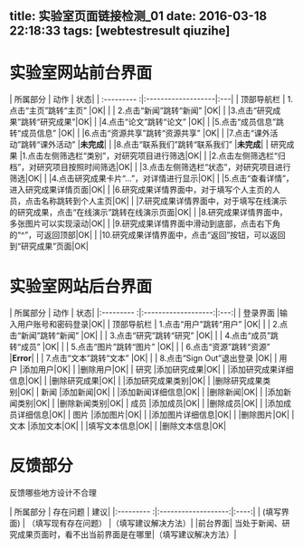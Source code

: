 title: 实验室页面链接检测_01
date: 2016-03-18 22:18:33
tags: [webtestresult qiuzihe]
---

# 实验室网站前台界面 
| 所属部分     |   动作                           | 状态|
| :--------- :|:-------------------|:---|
| 顶部导航栏 | 1.点击“主页”跳转“主页” |OK|
|           | 2.点击“新闻”跳转“新闻” |OK|
|             |3.点击“研究成果”跳转“研究成果”|OK|
|             |4.点击“论文”跳转“论文” |OK|
|             |5.点击“成员信息”跳转“成员信息” |OK|
|             |6.点击“资源共享”跳转“资源共享” |OK|
|             |7.点击“课外活动”跳转“课外活动” |**未完成**|
|             |8.点击“联系我们”跳转“联系我们” |**未完成**|
| 研究成果    |1.点击左侧筛选栏“类别”，对研究项目进行筛选|OK|
|            |2.点击左侧筛选栏“归档”，对研究项目按照时间筛选|OK|
|            |3.点击左侧筛选栏“状态”，对研究项目进行筛选|OK|
|            |4.点击研究成果卡片“…”，对详情进行显示|OK|
|            |5.点击“查看详情”，进入研究成果详情页面|OK|
|            |6.研究成果详情界面中，对于填写个人主页的人员，点击名称跳转到个人主页|OK|
|            |7.研究成果详情界面中，对于填写在线演示的研究成果，点击“在线演示”跳转在线演示页面|OK|
|            |8.研究成果详情界面中，多张图片可以实现滚动|OK|
|            |9.研究成果详情界面中滑动到底部，点击右下角的“^”，可返回顶部|OK|
|            |10.研究成果详情界面中，点击“返回”按钮，可以返回到“研究成果”页面|OK|

# 实验室网站后台界面 
| 所属部分     |   动作                           | 状态|
|:--------- :|:-------------------:|:---:|
| 登录界面     |输入用户账号和密码登录|OK|
| 顶部导航栏 | 1.点击“用户”跳转“用户” |OK|
|                  | 2.点击“新闻”跳转“新闻” |OK|
|                  | 3.点击“研究”跳转“研究” |OK|
|                  | 4.点击“成员”跳转“成员” |OK|
|                  | 5.点击“图片”跳转“图片” |OK|
|                  | 6.点击“资源”跳转“资源” |**Error**|
|                  | 7.点击“文本”跳转“文本” |OK|
|                  | 8.点击“Sign Out”退出登录 |OK|
|  用户         |添加用户|OK|
|                  |删除用户|OK|
|  研究          |添加研究成果|OK|
|                  |添加研究成果详细信息|OK|
|                  |删除研究成果|OK|
|                  |添加研究成果类别|OK|
|                  |删除研究成果类别|OK|
|  新闻         |添加新闻|OK|
|           |添加新闻详细信息|OK|
|          |删除新闻|OK|
|          |添加新闻类别|OK|
|          |删除新闻类别|OK|
| 成员          |添加成员|OK|
|                 |删除成员|OK|
|          |添加成员详细信息|OK|
| 图片          |添加图片|OK|
|          |添加图片详细信息|OK|
|          |删除图片|OK|
| 文本         |添加文本|OK|
|          |填写文本信息|OK|
|          |删除文本信息|OK|


# 反馈部分
反馈哪些地方设计不合理

| 所属部分     |   存在问题                     | 建议|
|:--------- :|:-------------------:|:----:|
| (填写界面)    | （填写现有存在问题）  |（填写建议解决方法）|
|前台界面| 当处于新闻、研究成果页面时，看不出当前界面是在哪里|（填写建议解决方法）|






